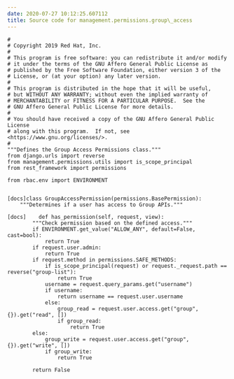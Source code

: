 ```yaml
---
date: 2020-07-27 10:12:25.607112
title: Source code for management.permissions.group\_access
---
```


<div class="highlight">

    #
    # Copyright 2019 Red Hat, Inc.
    #
    # This program is free software: you can redistribute it and/or modify
    # it under the terms of the GNU Affero General Public License as
    # published by the Free Software Foundation, either version 3 of the
    # License, or (at your option) any later version.
    #
    # This program is distributed in the hope that it will be useful,
    # but WITHOUT ANY WARRANTY; without even the implied warranty of
    # MERCHANTABILITY or FITNESS FOR A PARTICULAR PURPOSE.  See the
    # GNU Affero General Public License for more details.
    #
    # You should have received a copy of the GNU Affero General Public License
    # along with this program.  If not, see <https://www.gnu.org/licenses/>.
    #
    """Defines the Group Access Permissions class."""
    from django.urls import reverse
    from management.permissions.utils import is_scope_principal
    from rest_framework import permissions
    
    from rbac.env import ENVIRONMENT
    
    
    [docs]class GroupAccessPermission(permissions.BasePermission):
        """Determines if a user has access to Group APIs."""
    
    [docs]    def has_permission(self, request, view):
            """Check permission based on the defined access."""
            if ENVIRONMENT.get_value("ALLOW_ANY", default=False, cast=bool):
                return True
            if request.user.admin:
                return True
            if request.method in permissions.SAFE_METHODS:
                if is_scope_principal(request) or request._request.path == reverse("group-list"):
                    return True
                username = request.query_params.get("username")
                if username:
                    return username == request.user.username
                else:
                    group_read = request.user.access.get("group", {}).get("read", [])
                    if group_read:
                        return True
            else:
                group_write = request.user.access.get("group", {}).get("write", [])
                if group_write:
                    return True
    
            return False

</div>